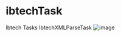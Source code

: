 # ibtechTask
Ibtech Tasks
IbtechXMLParseTask
![image](https://user-images.githubusercontent.com/61935533/201667004-55352b88-a581-4b3c-ab9c-d1a628b161be.png)
